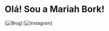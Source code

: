 # Olá! Sou a Mariah Bork!

[![Blog]([https://img.shields.io/website-up-down-green-red/http/monip.org.svg])]
[![Instagram](https://img.shields.io/badge/Instagram-E4405F?style=for-the-badge&logo=instagram&logoColor=white)]
